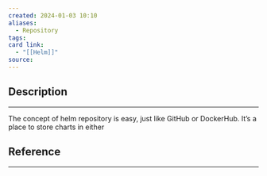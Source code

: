 ```yaml
---
created: 2024-01-03 10:10
aliases:
  - Repository
tags: 
card link:
  - "[[Helm]]"
source:
---
```

## Description
---

The concept of helm repository is easy, just like GitHub or DockerHub. It’s a place to store charts in either 

## Reference
---





